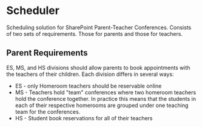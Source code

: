 Scheduler
=========

Scheduling solution for SharePoint Parent-Teacher Conferences. Consists of two sets of requirements. Those for parents and those for teachers.

Parent Requirements
-------------------
ES, MS, and HS divisions should allow parents to book appointments with the teachers of their children. Each division differs in several ways:

* ES - only Homeroom teachers should be reservable online
* MS - Teachers hold "team" conferences where two homeroom teachers hold the conference together. In practice this means that the students in each of their respective homerooms are grouped under one teaching team for the conferences.
* HS - Student book reservations for all of their teachers